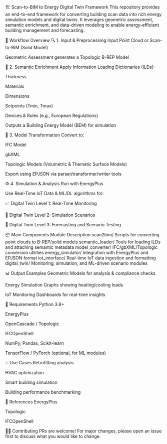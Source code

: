 🏗️ Scan-to-BIM to Energy Digital Twin Framework
This repository provides an end-to-end framework for converting building scan data into rich energy simulation models and digital twins. It leverages geometric assessment, semantic enrichment, and data-driven modeling to enable energy-efficient building management and forecasting.

🚀 Workflow Overview
🔍 1. Input & Preprocessing
Input Point Cloud or Scan-to-BIM (Solid Model)

Geometric Assessment generates a Topologic B-REP Model

🧠 2. Semantic Enrichment
Apply Information Loading Dictionaries (ILDs):

Thickness

Materials

Dimensions

Setpoints (Tmin, Tmax)

Devices & Rules (e.g., European Regulations)

Outputs a Building Energy Model (BEM) for simulation

🧱 3. Model Transformation
Convert to:

IFC Model

gbXML

Topologic Models (Volumetric & Thematic Surface Models)

Export using EPJSON via parser/transformer/writer tools

⚙️ 4. Simulation & Analysis
Run with EnergyPlus

Use Real-Time IoT Data & ML/DL algorithms for:

📈 Digital Twin Level 1: Real-Time Monitoring

🧪 Digital Twin Level 2: Simulation Scenarios

🔮 Digital Twin Level 3: Forecasting and Scenario Testing

📦 Main Components
Module	Description
scan2bim/	Scripts for converting point clouds to B-REP/solid models
semantic_loader/	Tools for loading ILDs and attaching semantic metadata
model_converter/	IFC/gbXML/Topologic conversion utilities
energy_simulator/	Integration with EnergyPlus and EPJSON format
iot_interface/	Real-time IoT data ingestion and formatting
digital_twin/	Monitoring, simulation, and ML-driven scenario modules

📊 Output Examples
Geometric Models for analysis & compliance checks

Energy Simulation Graphs showing heating/cooling loads

IoT Monitoring Dashboards for real-time insights

🔧 Requirements
Python 3.8+

EnergyPlus

OpenCascade / Topologic

IFCOpenShell

NumPy, Pandas, Scikit-learn

TensorFlow / PyTorch (optional, for ML modules)

💡 Use Cases
Retrofitting analysis

HVAC optimization

Smart building simulation

Building performance benchmarking

📎 References
EnergyPlus

Topologic

IFCOpenShell

👨‍💻 Contributing
PRs are welcome! For major changes, please open an issue first to discuss what you would like to change.
